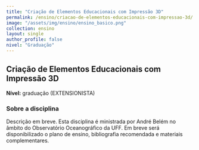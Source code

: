```yaml
---
title: "Criação de Elementos Educacionais com Impressão 3D"
permalink: /ensino/criacao-de-elementos-educacionais-com-impressao-3d/
image: "/assets/img/ensino/ensino_basico.png"
collection: ensino
layout: single
author_profile: false
nivel: "Graduação"
---
```


## Criação de Elementos Educacionais com Impressão 3D

**Nível:** graduação (EXTENSIONISTA)  


### Sobre a disciplina

Descrição em breve. Esta disciplina é ministrada por André Belém no âmbito do Observatório Oceanográfico da UFF. Em breve será disponibilizado o plano de ensino, bibliografia recomendada e materiais complementares.
